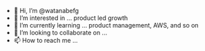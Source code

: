 - 👋 Hi, I’m @watanabefg
- 👀 I’m interested in ... product led growth
- 🌱 I’m currently learning ... product management, AWS, and so on
- 💞️ I’m looking to collaborate on ...
- 📫 How to reach me ...

<!---
watanabefg/watanabefg is a ✨ special ✨ repository because its `README.md` (this file) appears on your GitHub profile.
You can click the Preview link to take a look at your changes.
--->
